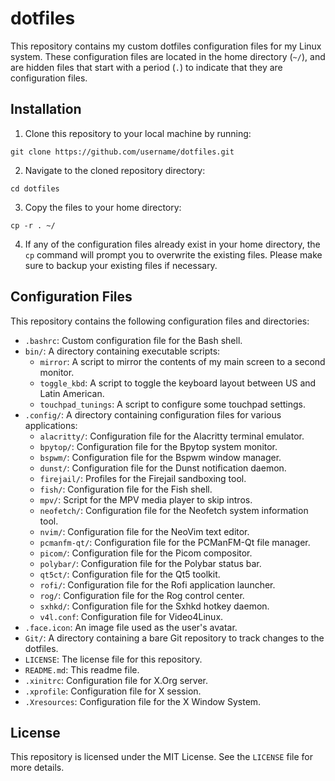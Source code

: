 # dotfiles

This repository contains my custom dotfiles configuration files for my Linux system. These configuration files are located in the home directory (`~/`), and are hidden files that start with a period (`.`) to indicate that they are configuration files.

## Installation

1. Clone this repository to your local machine by running:

```
git clone https://github.com/username/dotfiles.git
```

2. Navigate to the cloned repository directory:

```
cd dotfiles
```

3. Copy the files to your home directory:

```
cp -r . ~/
```

4. If any of the configuration files already exist in your home directory, the `cp` command will prompt you to overwrite the existing files. Please make sure to backup your existing files if necessary.

## Configuration Files

This repository contains the following configuration files and directories:

- `.bashrc`: Custom configuration file for the Bash shell.
- `bin/`: A directory containing executable scripts:
    - `mirror`: A script to mirror the contents of my main screen to a second monitor.
    - `toggle_kbd`: A script to toggle the keyboard layout between US and Latin American.
    - `touchpad_tunings`: A script to configure some touchpad settings.
- `.config/`: A directory containing configuration files for various applications:
    - `alacritty/`: Configuration file for the Alacritty terminal emulator.
    - `bpytop/`: Configuration file for the Bpytop system monitor.
    - `bspwm/`: Configuration file for the Bspwm window manager.
    - `dunst/`: Configuration file for the Dunst notification daemon.
    - `firejail/`: Profiles for the Firejail sandboxing tool.
    - `fish/`: Configuration file for the Fish shell.
    - `mpv/`: Script for the MPV media player to skip intros.
    - `neofetch/`: Configuration file for the Neofetch system information tool.
    - `nvim/`: Configuration file for the NeoVim text editor.
    - `pcmanfm-qt/`: Configuration file for the PCManFM-Qt file manager.
    - `picom/`: Configuration file for the Picom compositor.
    - `polybar/`: Configuration file for the Polybar status bar.
    - `qt5ct/`: Configuration file for the Qt5 toolkit.
    - `rofi/`: Configuration file for the Rofi application launcher.
    - `rog/`: Configuration file for the Rog control center.
    - `sxhkd/`: Configuration file for the Sxhkd hotkey daemon.
    - `v4l.conf`: Configuration file for Video4Linux.
- `.face.icon`: An image file used as the user's avatar.
- `Git/`: A directory containing a bare Git repository to track changes to the dotfiles.
- `LICENSE`: The license file for this repository.
- `README.md`: This readme file.
- `.xinitrc`: Configuration file for X.Org server.
- `.xprofile`: Configuration file for X session.
- `.Xresources`: Configuration file for the X Window System.

## License

This repository is licensed under the MIT License. See the `LICENSE` file for more details.

